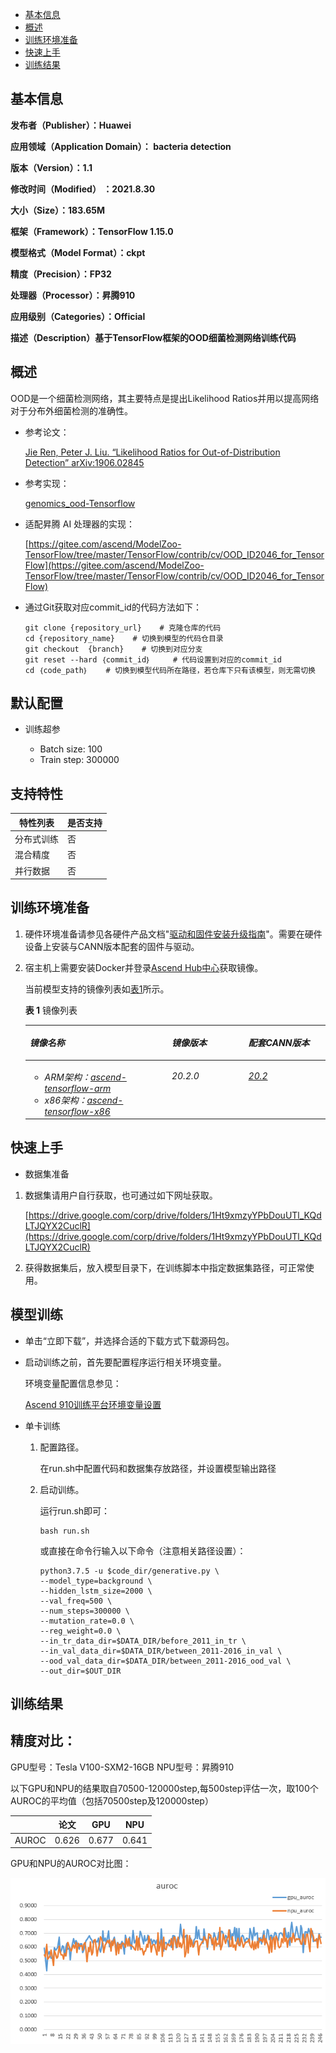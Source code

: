 -   [基本信息](##基本信息.md)
-   [概述](#概述.md)
-   [训练环境准备](#训练环境准备.md)
-   [快速上手](#快速上手.md)
-   [训练结果](#训练结果.md)

## 基本信息

**发布者（Publisher）：Huawei**

**应用领域（Application Domain）： bacteria detection**

**版本（Version）：1.1**

**修改时间（Modified） ：2021.8.30**

**大小（Size）：183.65M**

**框架（Framework）：TensorFlow 1.15.0**

**模型格式（Model Format）：ckpt**

**精度（Precision）：FP32**

**处理器（Processor）：昇腾910**

**应用级别（Categories）：Official**

**描述（Description）基于TensorFlow框架的OOD细菌检测网络训练代码** 

<h2 id="#概述.md">概述</h2>

OOD是一个细菌检测网络，其主要特点是提出Likelihood Ratios并用以提高网络对于分布外细菌检测的准确性。
- 参考论文：

    [Jie Ren, Peter J. Liu. “Likelihood Ratios for Out-of-Distribution Detection” arXiv:1906.02845](https://arxiv.org/abs/1906.02845) 

- 参考实现：

    [genomics_ood-Tensorflow](https://github.com/google-research/google-research/tree/master/genomics_ood) 

- 适配昇腾 AI 处理器的实现：
  
  [https://gitee.com/ascend/ModelZoo-TensorFlow/tree/master/TensorFlow/contrib/cv/OOD_ID2046_for_TensorFlow](https://gitee.com/ascend/ModelZoo-TensorFlow/tree/master/TensorFlow/contrib/cv/OOD_ID2046_for_TensorFlow)      


- 通过Git获取对应commit\_id的代码方法如下：
  
    ```
    git clone {repository_url}    # 克隆仓库的代码
    cd {repository_name}    # 切换到模型的代码仓目录
    git checkout  {branch}    # 切换到对应分支
    git reset --hard ｛commit_id｝     # 代码设置到对应的commit_id
    cd ｛code_path｝    # 切换到模型代码所在路径，若仓库下只有该模型，则无需切换
    ```

## 默认配置<a name="section91661242121611"></a>

- 训练超参

  - Batch size: 100
  - Train step: 300000


## 支持特性<a name="section1899153513554"></a>

| 特性列表  | 是否支持 |
|-------|------|
| 分布式训练 | 否    |
| 混合精度  | 否    |
| 并行数据  | 否    |

<h2 id="训练环境准备.md">训练环境准备</h2>

1.  硬件环境准备请参见各硬件产品文档"[驱动和固件安装升级指南]( https://support.huawei.com/enterprise/zh/category/ai-computing-platform-pid-1557196528909)"。需要在硬件设备上安装与CANN版本配套的固件与驱动。
2.  宿主机上需要安装Docker并登录[Ascend Hub中心](https://ascendhub.huawei.com/#/detail?name=ascend-tensorflow-arm)获取镜像。

    当前模型支持的镜像列表如[表1](#zh-cn_topic_0000001074498056_table1519011227314)所示。

    **表 1** 镜像列表

    <a name="zh-cn_topic_0000001074498056_table1519011227314"></a>
    <table><thead align="left"><tr id="zh-cn_topic_0000001074498056_row0190152218319"><th class="cellrowborder" valign="top" width="47.32%" id="mcps1.2.4.1.1"><p id="zh-cn_topic_0000001074498056_p1419132211315"><a name="zh-cn_topic_0000001074498056_p1419132211315"></a><a name="zh-cn_topic_0000001074498056_p1419132211315"></a><em id="i1522884921219"><a name="i1522884921219"></a><a name="i1522884921219"></a>镜像名称</em></p>
    </th>
    <th class="cellrowborder" valign="top" width="25.52%" id="mcps1.2.4.1.2"><p id="zh-cn_topic_0000001074498056_p75071327115313"><a name="zh-cn_topic_0000001074498056_p75071327115313"></a><a name="zh-cn_topic_0000001074498056_p75071327115313"></a><em id="i1522994919122"><a name="i1522994919122"></a><a name="i1522994919122"></a>镜像版本</em></p>
    </th>
    <th class="cellrowborder" valign="top" width="27.16%" id="mcps1.2.4.1.3"><p id="zh-cn_topic_0000001074498056_p1024411406234"><a name="zh-cn_topic_0000001074498056_p1024411406234"></a><a name="zh-cn_topic_0000001074498056_p1024411406234"></a><em id="i723012493123"><a name="i723012493123"></a><a name="i723012493123"></a>配套CANN版本</em></p>
    </th>
    </tr>
    </thead>
    <tbody><tr id="zh-cn_topic_0000001074498056_row71915221134"><td class="cellrowborder" valign="top" width="47.32%" headers="mcps1.2.4.1.1 "><a name="zh-cn_topic_0000001074498056_ul81691515131910"></a><a name="zh-cn_topic_0000001074498056_ul81691515131910"></a><ul id="zh-cn_topic_0000001074498056_ul81691515131910"><li><em id="i82326495129"><a name="i82326495129"></a><a name="i82326495129"></a>ARM架构：<a href="https://ascend.huawei.com/ascendhub/#/detail?name=ascend-tensorflow-arm" target="_blank" rel="noopener noreferrer">ascend-tensorflow-arm</a></em></li><li><em id="i18233184918125"><a name="i18233184918125"></a><a name="i18233184918125"></a>x86架构：<a href="https://ascend.huawei.com/ascendhub/#/detail?name=ascend-tensorflow-x86" target="_blank" rel="noopener noreferrer">ascend-tensorflow-x86</a></em></li></ul>
    </td>
    <td class="cellrowborder" valign="top" width="25.52%" headers="mcps1.2.4.1.2 "><p id="zh-cn_topic_0000001074498056_p1450714271532"><a name="zh-cn_topic_0000001074498056_p1450714271532"></a><a name="zh-cn_topic_0000001074498056_p1450714271532"></a><em id="i72359495125"><a name="i72359495125"></a><a name="i72359495125"></a>20.2.0</em></p>
    </td>
    <td class="cellrowborder" valign="top" width="27.16%" headers="mcps1.2.4.1.3 "><p id="zh-cn_topic_0000001074498056_p18244640152312"><a name="zh-cn_topic_0000001074498056_p18244640152312"></a><a name="zh-cn_topic_0000001074498056_p18244640152312"></a><em id="i162363492129"><a name="i162363492129"></a><a name="i162363492129"></a><a href="https://support.huawei.com/enterprise/zh/ascend-computing/cann-pid-251168373/software" target="_blank" rel="noopener noreferrer">20.2</a></em></p>
    </td>
    </tr>
    </tbody>
    </table>

<h2 id="快速上手.md">快速上手</h2>

- 数据集准备
1. 数据集请用户自行获取，也可通过如下网址获取。

   [https://drive.google.com/corp/drive/folders/1Ht9xmzyYPbDouUTl_KQdLTJQYX2CuclR](https://drive.google.com/corp/drive/folders/1Ht9xmzyYPbDouUTl_KQdLTJQYX2CuclR)

2. 获得数据集后，放入模型目录下，在训练脚本中指定数据集路径，可正常使用。
   

## 模型训练<a name="section715881518135"></a>

- 单击“立即下载”，并选择合适的下载方式下载源码包。

- 启动训练之前，首先要配置程序运行相关环境变量。

  环境变量配置信息参见：

     [Ascend 910训练平台环境变量设置](https://gitee.com/ascend/ModelZoo-TensorFlow/wikis/01.%E8%AE%AD%E7%BB%83%E8%84%9A%E6%9C%AC%E8%BF%81%E7%A7%BB%E6%A1%88%E4%BE%8B/Ascend%20910%E8%AE%AD%E7%BB%83%E5%B9%B3%E5%8F%B0%E7%8E%AF%E5%A2%83%E5%8F%98%E9%87%8F%E8%AE%BE%E7%BD%AE)


- 单卡训练 

  1. 配置路径。

     在run.sh中配置代码和数据集存放路径，并设置模型输出路径

  2. 启动训练。

     运行run.sh即可：
     ```
     bash run.sh
     ```
     或直接在命令行输入以下命令（注意相关路径设置）：
     ```
     python3.7.5 -u $code_dir/generative.py \
     --model_type=background \
     --hidden_lstm_size=2000 \
     --val_freq=500 \
     --num_steps=300000 \
     --mutation_rate=0.0 \
     --reg_weight=0.0 \
     --in_tr_data_dir=$DATA_DIR/before_2011_in_tr \
     --in_val_data_dir=$DATA_DIR/between_2011-2016_in_val \
     --ood_val_data_dir=$DATA_DIR/between_2011-2016_ood_val \
     --out_dir=$OUT_DIR
     ```


<h2 id="训练结果.md">训练结果</h2>


## 精度对比：
GPU型号：Tesla V100-SXM2-16GB
NPU型号：昇腾910

以下GPU和NPU的结果取自70500-120000step,每500step评估一次，取100个AUROC的平均值（包括70500step及120000step）

|   | 论文 | GPU | NPU |
|-------|------|------|------|
| AUROC | 0.626 | 0.677 | 0.641 |


GPU和NPU的AUROC对比图：

![输入图片说明](1661858782900.png)
